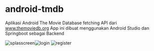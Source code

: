 # android-tmdb
Aplikasi Android The Movie Database fetching API dari www.themoviedb.org
App ini dibuat menggunakan Android Studio dan Springboot sebagai Backend

![splasscreen](https://user-images.githubusercontent.com/31921484/110116504-8e6d0880-7df2-11eb-8f04-4366af9971db.png)![login](https://user-images.githubusercontent.com/31921484/110116510-8f9e3580-7df2-11eb-8534-cb8b3d7a0b0f.png)
![register](https://user-images.githubusercontent.com/31921484/110116512-9036cc00-7df2-11eb-907a-193169f584c1.png)

